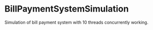 # BillPaymentSystemSimulation
Simulation of bill payment system with 10 threads concurrently working. 

